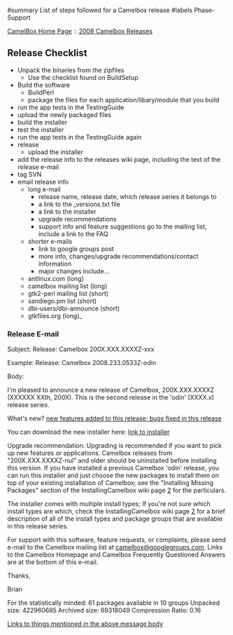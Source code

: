 ﻿#summary List of steps followed for a Camelbox release
#labels Phase-Support

[CamelBox Home Page](http://code.google.com/p/camelbox) ::
[2008 Camelbox Releases](Releases2008.md)

## Release Checklist ##
  * Unpack the binaries from the zipfiles
    * Use the checklist found on BuildSetup
  * Build the software
    * BuildPerl
    * package the files for each application/libary/module that you build
  * run the app tests in the TestingGuide
  * upload the newly packaged files
  * build the installer
  * test the installer
  * run the app tests in the TestingGuide again
  * release
    * upload the installer
  * add the release info to the releases wiki page, including the text of the release e-mail
  * tag SVN
  * email release info
    * long e-mail
      * release name, release date, which release series it belongs to
      * a link to the _versions.txt file
      * a link to the installer
      * upgrade recommendations
      * support info and feature suggestions go to the mailing list, include a link to the FAQ
    * shorter e-mails
      * link to google groups post
      * more info, changes/upgrade recommendations/contact information
      * major changes include...
    * antlinux.com (long)
    * camelbox mailing list (long)
    * gtk2-perl mailing list (short)
    * sandiego.pm list (short)
    * dbi-users/dbi-announce (short)
    * gtkfiles.org (long)_

### Release E-mail ###
Subject: Release: Camelbox 200X.XXX.XXXXZ-xxx

Example: Release: Camelbox 2008.233.0533Z-odin

Body:

I'm pleased to announce a new release of Camelbox, 200X.XXX.XXXXZ
(XXXXXX XXth, 200X).  This is the second release in the 'odin'
(XXXX.x) release series.

What's new?
[new features added to this release; bugs fixed in this release](.md)

You can download the new installer here:
[link to installer](.md)

Upgrade recommendation: Upgrading is recommended if you want to pick
up new features or applications.  Camelbox releases from
"200X.XXX.XXXXZ-nul" and older should be uninstalled before installing
this version.  If you have installed a previous Camelbox 'odin'
release, you can run this installer and just choose the new packages
to install them on top of your existing installation of Camelbox; see
the "Installing Missing Packages" section of the InstallingCamelbox
wiki page [2](2.md) for the particulars.

The installer comes with multiple install types; If you're not sure
which install types are which, check the InstallingCamelbox wiki page
[2](2.md) for a brief description of all of the install types and package
groups that are available in this release series.

For support with this software, feature requests, or complaints,
please send e-mail to the Camelbox mailing list at
camelbox@googlegroups.com.  Links to the Camelbox Homepage and
Camelbox Frequently Questioned Answers are at the bottom of this
e-mail.

Thanks,

Brian

For the statistically minded:
61 packages available in 10 groups
Unpacked size: 422960685
Archived size: 69318049
Compression Ratio: 0.16

[Links to things mentioned in the above message body ](.md)

<a href='Hidden comment: 
vi: set filetype=googlecodewiki shiftwidth=2 tabstop=2 paste:
'></a>
